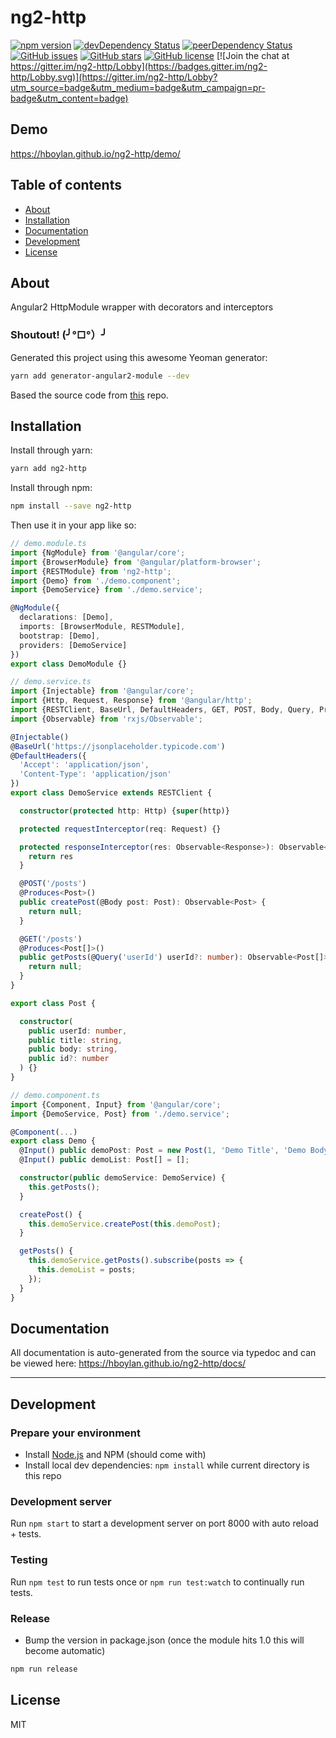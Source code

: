 # ng2-http

<!-- [![Build Status](https://travis-ci.org/hboylan/ng2-http.svg?branch=master)](https://travis-ci.org/hboylan/ng2-http) -->
[![npm version](https://badge.fury.io/js/ng2-http.svg)](http://badge.fury.io/js/ng2-http)
[![devDependency Status](https://david-dm.org/hboylan/ng2-http/dev-status.svg)](https://david-dm.org/hboylan/ng2-http?type=dev)
[![peerDependency Status](https://david-dm.org/hboylan/ng2-http/peer-status.svg)](https://david-dm.org/hboylan/ng2-http?type=peer)
[![GitHub issues](https://img.shields.io/github/issues/hboylan/ng2-http.svg)](https://github.com/hboylan/ng2-http/issues)
[![GitHub stars](https://img.shields.io/github/stars/hboylan/ng2-http.svg)](https://github.com/hboylan/ng2-http/stargazers)
[![GitHub license](https://img.shields.io/badge/license-MIT-blue.svg)](https://raw.githubusercontent.com/hboylan/ng2-http/master/LICENSE)
[![Join the chat at https://gitter.im/ng2-http/Lobby](https://badges.gitter.im/ng2-http/Lobby.svg)](https://gitter.im/ng2-http/Lobby?utm_source=badge&utm_medium=badge&utm_campaign=pr-badge&utm_content=badge)

## Demo
https://hboylan.github.io/ng2-http/demo/

## Table of contents

- [About](#about)
- [Installation](#installation)
- [Documentation](#documentation)
- [Development](#development)
- [License](#licence)

## About

Angular2 HttpModule wrapper with decorators and interceptors

### Shoutout! (╯°□°）╯

Generated this project using this awesome Yeoman generator:
```bash
yarn add generator-angular2-module --dev
```

Based the source code from [this](https://github.com/Paldom/angular2-rest) repo.

## Installation

Install through yarn:
```bash
yarn add ng2-http
```

Install through npm:
```bash
npm install --save ng2-http
```

Then use it in your app like so:

```typescript
// demo.module.ts
import {NgModule} from '@angular/core';
import {BrowserModule} from '@angular/platform-browser';
import {RESTModule} from 'ng2-http';
import {Demo} from './demo.component';
import {DemoService} from './demo.service';

@NgModule({
  declarations: [Demo],
  imports: [BrowserModule, RESTModule],
  bootstrap: [Demo],
  providers: [DemoService]
})
export class DemoModule {}
```

```typescript
// demo.service.ts
import {Injectable} from '@angular/core';
import {Http, Request, Response} from '@angular/http';
import {RESTClient, BaseUrl, DefaultHeaders, GET, POST, Body, Query, Produces} from 'ng2-http';
import {Observable} from 'rxjs/Observable';

@Injectable()
@BaseUrl('https://jsonplaceholder.typicode.com')
@DefaultHeaders({
  'Accept': 'application/json',
  'Content-Type': 'application/json'
})
export class DemoService extends RESTClient {

  constructor(protected http: Http) {super(http)}

  protected requestInterceptor(req: Request) {}

  protected responseInterceptor(res: Observable<Response>): Observable<Response> {
    return res
  }

  @POST('/posts')
  @Produces<Post>()
  public createPost(@Body post: Post): Observable<Post> {
    return null;
  }

  @GET('/posts')
  @Produces<Post[]>()
  public getPosts(@Query('userId') userId?: number): Observable<Post[]> {
    return null;
  }
}

export class Post {

  constructor(
    public userId: number,
    public title: string,
    public body: string,
    public id?: number
  ) {}
}
```

```typescript
// demo.component.ts
import {Component, Input} from '@angular/core';
import {DemoService, Post} from './demo.service';

@Component(...)
export class Demo {
  @Input() public demoPost: Post = new Post(1, 'Demo Title', 'Demo Body');
  @Input() public demoList: Post[] = [];

  constructor(public demoService: DemoService) {
    this.getPosts();
  }

  createPost() {
    this.demoService.createPost(this.demoPost);
  }

  getPosts() {
    this.demoService.getPosts().subscribe(posts => {
      this.demoList = posts;
    });
  }
}
```

## Documentation
All documentation is auto-generated from the source via typedoc and can be viewed here:
https://hboylan.github.io/ng2-http/docs/

---

## Development

### Prepare your environment
* Install [Node.js](http://nodejs.org/) and NPM (should come with)
* Install local dev dependencies: `npm install` while current directory is this repo

### Development server
Run `npm start` to start a development server on port 8000 with auto reload + tests.

### Testing
Run `npm test` to run tests once or `npm run test:watch` to continually run tests.

### Release
* Bump the version in package.json (once the module hits 1.0 this will become automatic)
```bash
npm run release
```

## License

MIT

